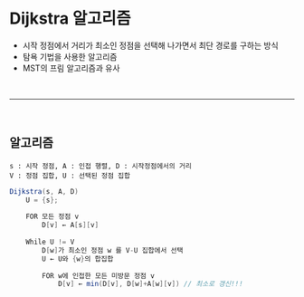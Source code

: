 # Dijkstra 알고리즘

* 시작 정점에서 거리가 최소인 정점을 선택해 나가면서 최단 경로를 구하는 방식
* 탐욕 기법을 사용한 알고리즘
* MST의 프림 알고리즘과 유사

<br>

---

<br>

## 알고리즘

```
s : 시작 정점, A : 인접 행렬, D : 시작정점에서의 거리
V : 정점 집합, U : 선택된 정점 집합
```

```java
Dijkstra(s, A, D)
	U = {s};
	
	FOR 모든 정점 v
		D[v] ← A[s][v]
	
	While U != V
		D[w]가 최소인 정점 w 를 V-U 집합에서 선택
		U ← U와 {w}의 합집합
		
		FOR w에 인접한 모든 미방문 정점 v
			D[v] ← min(D[v], D[w]+A[w][v]) // 최소로 갱신!!!
```

